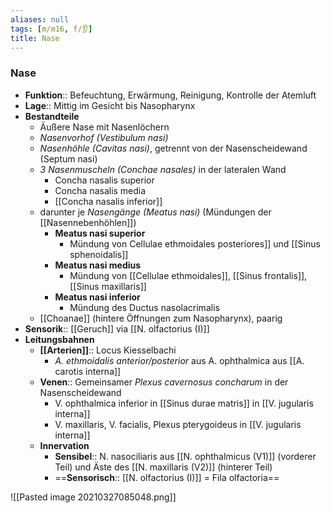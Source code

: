 ```yaml
---
aliases: null
tags: [m/m16, f/👂]
title: Nase
---
```

### Nase 
- **Funktion**:: Befeuchtung, Erwärmung, Reinigung, Kontrolle der Atemluft
- **Lage**:: Mittig im Gesicht bis Nasopharynx
- **Bestandteile**
	- Äußere Nase mit Nasenlöchern
	- *Nasenvorhof (Vestibulum nasi)*
	- *Nasenhöhle (Cavitas nasi)*, getrennt von der Nasenscheidewand (Septum nasi)
	- *3 Nasenmuscheln (Conchae nasales)* in der lateralen Wand
		- Concha nasalis superior
		- Concha nasalis media
		- [[Concha nasalis inferior]]
	- darunter je *Nasengänge (Meatus nasi)* (Mündungen der [[Nasennebenhöhlen]])
		- **Meatus nasi superior**
			- Mündung von Cellulae ethmoidales posteriores]] und [[Sinus sphenoidalis]]
		- **Meatus nasi medius**
			- Mündung von [[Cellulae ethmoidales]], [[Sinus frontalis]], [[Sinus maxillaris]]
		- **Meatus nasi inferior**
			- Mündung des Ductus nasolacrimalis
	- [[Choanae]] (hintere Öffnungen zum Nasopharynx), paarig
- **Sensorik**:: [[Geruch]] via [[N. olfactorius (I)]]
- **Leitungsbahnen**
	- **[[Arterien]]**:: Locus Kiesselbachi
		- *A. ethmoidalis anterior/posterior* aus A. ophthalmica aus [[A. carotis interna]]
	- **Venen**:: Gemeinsamer *Plexus cavernosus concharum* in der Nasenscheidewand
		- V. ophthalmica inferior in [[Sinus durae matris]] in [[V. jugularis interna]]
		- V. maxillaris, V. facialis, Plexus pterygoideus in [[V. jugularis interna]]
	- **Innervation**
		- **Sensibel**:: N. nasociliaris aus [[N. ophthalmicus (V1)]] (vorderer Teil) und Äste des [[N. maxillaris (V2)]] (hinterer Teil)
		- ==**Sensorisch**:: [[N. olfactorius (I)]] = Fila olfactoria==


![[Pasted image 20210327085048.png]]
